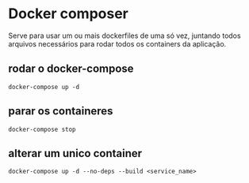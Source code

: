 # Docker composer
Serve para usar um ou mais dockerfiles de uma só vez, juntando todos arquivos necessários para rodar todos os containers da aplicação.

## rodar o docker-compose
`docker-compose up -d`

## parar os containeres
`docker-compose stop`

## alterar um unico container
`docker-compose up -d --no-deps --build <service_name>`
